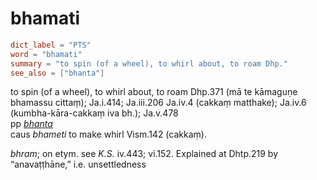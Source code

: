 # bhamati

``` toml
dict_label = "PTS"
word = "bhamati"
summary = "to spin (of a wheel), to whirl about, to roam Dhp."
see_also = ["bhanta"]
```

to spin (of a wheel), to whirl about, to roam Dhp.371 (mā te kāmaguṇe bhamassu cittaṃ); Ja.i.414; Ja.iii.206 Ja.iv.4 (cakkaṃ matthake); Ja.iv.6 (kumbha\-kāra\-cakkaṃ iva bh.); Ja.v.478  
pp *[bhanta](bhanta.md)*  
caus *bhameti* to make whirl Vism.142 (cakkaṃ).

*bhram*; on etym. see *K.S.* iv.443; vi.152. Explained at Dhtp.219 by “anavaṭṭhāne,” i.e. unsettledness

